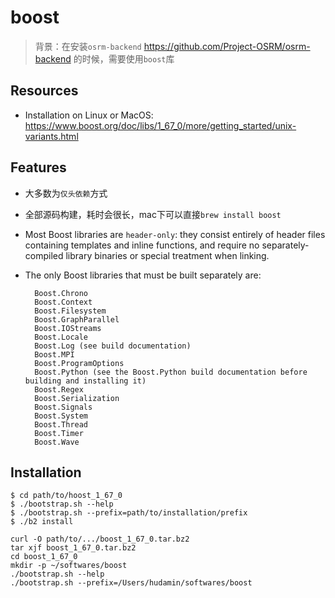 # boost

> 背景：在安装`osrm-backend` <https://github.com/Project-OSRM/osrm-backend> 的时候，需要使用`boost`库

## Resources

* Installation on Linux or MacOS: <https://www.boost.org/doc/libs/1_67_0/more/getting_started/unix-variants.html>


## Features

* 大多数为`仅头依赖`方式
* 全部源码构建，耗时会很长，mac下可以直接`brew install boost`
* Most Boost libraries are `header-only`: they consist entirely of header files containing templates and inline functions, and require no separately-compiled library binaries or special treatment when linking.
* The only Boost libraries that must be built separately are:

        Boost.Chrono
        Boost.Context
        Boost.Filesystem
        Boost.GraphParallel
        Boost.IOStreams
        Boost.Locale
        Boost.Log (see build documentation)
        Boost.MPI
        Boost.ProgramOptions
        Boost.Python (see the Boost.Python build documentation before building and installing it)
        Boost.Regex
        Boost.Serialization
        Boost.Signals
        Boost.System
        Boost.Thread
        Boost.Timer
        Boost.Wave



## Installation

    $ cd path/to/hoost_1_67_0
    $ ./bootstrap.sh --help
    $ ./bootstrap.sh --prefix=path/to/installation/prefix
    $ ./b2 install

    curl -O path/to/.../boost_1_67_0.tar.bz2
    tar xjf boost_1_67_0.tar.bz2
    cd boost_1_67_0
    mkdir -p ~/softwares/boost
    ./bootstrap.sh --help
    ./bootstrap.sh --prefix=/Users/hudamin/softwares/boost
    


